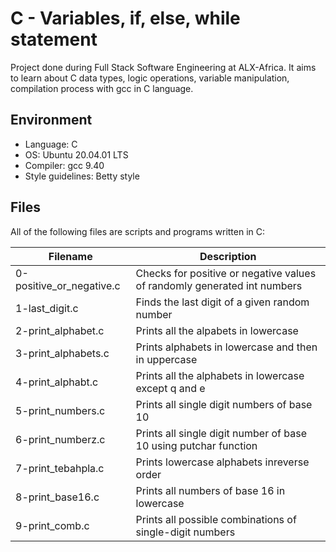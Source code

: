 # C - Variables, if, else, while statement
Project done during Full Stack Software Engineering at ALX-Africa. It aims to learn about C data types, logic operations, variable manipulation, compilation process with gcc in C language.

## Environment

* Language: C
* OS: Ubuntu 20.04.01 LTS
* Compiler: gcc 9.40
* Style guidelines: Betty style

## Files
All of the following files are scripts and programs written in C:

Filename | Description
--- | ---
0-positive_or_negative.c | Checks for positive or negative values of randomly generated int numbers
1-last_digit.c | Finds the last digit of a given random number
2-print_alphabet.c | Prints all the alpabets in lowercase
3-print_alphabets.c | Prints alphabets in lowercase and then in uppercase
4-print_alphabt.c | Prints all the alphabets in lowercase except q and e
5-print_numbers.c | Prints all single digit numbers of base 10
6-print_numberz.c | Prints all single digit number of base 10 using putchar function
7-print_tebahpla.c | Prints lowercase alphabets inreverse order
8-print_base16.c | Prints all numbers of base 16 in lowercase
9-print_comb.c | Prints all possible combinations of single-digit numbers
